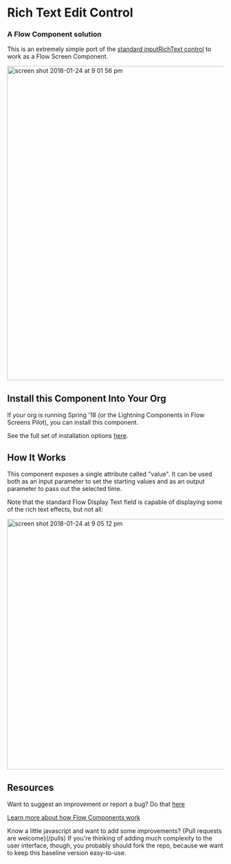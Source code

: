 # Rich Text Edit Control #

### A Flow Component solution  ###

This is an extremely simple port of the [standard inputRichText control](https://developer.salesforce.com/docs/atlas.en-us.lightning.meta/lightning/aura_compref_lightning_inputRichText.htm) to work as a Flow Screen Component.

<img width="729" alt="screen shot 2018-01-24 at 9 01 56 pm" src="https://user-images.githubusercontent.com/3140883/35371595-f03afb7c-0149-11e8-9697-6d1091b39d2a.png">

## Install this Component Into Your Org ##

If your org is running Spring '18 (or the Lightning Components in Flow Screens Pilot),  you can install this component.

See the full set of installation options [here](/install.md).

## How It Works ##

This component exposes a single attribute called "value". It can be used both as an input parameter to set the starting values and as an output parameter to pass out the selected time. 

Note that the standard Flow Display Text field is capable of displaying some of the rich text effects, but not all:

<img width="581" alt="screen shot 2018-01-24 at 9 05 12 pm" src="https://user-images.githubusercontent.com/3140883/35371661-548492a0-014a-11e8-929e-e27030bcc029.png">

## Resources ##

Want to suggest an improvement or report a bug? Do that [here](/issues)

[Learn more about how Flow Components work](/README.md)

Know a little javascript and want to add some improvements? {Pull requests are welcome}(/pulls) If you're thinking of adding much complexity to the user interface, though, you probably should fork the repo, because we want to keep this baseline version easy-to-use.





